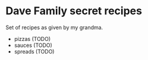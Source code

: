 # Dave Family secret recipes

Set of recipes as given by my grandma.

- pizzas (TODO)
- sauces (TODO)
- spreads (TODO)
